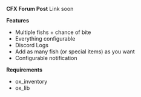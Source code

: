 **CFX Forum Post**
Link soon

**Features**
* Multiple fishs + chance of bite
* Everything configurable
* Discord Logs
* Add as many fish (or special items) as you want
* Configurable notification

**Requirements**
* ox_inventory
* ox_lib
